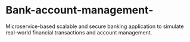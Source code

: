 # Bank-account-management-
Microservice-based scalable and secure banking application to simulate real-world financial transactions and account management.
